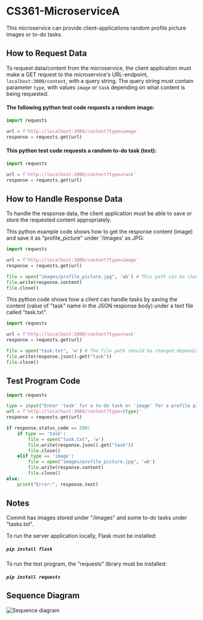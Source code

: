# CS361-MicroserviceA

This microservice can provide client-applications random profile picture images or to-do tasks.


## How to Request Data
To request data/content from the microservice, the client application must make a GET request to the microservice's URL-endpoint, `localhost:3000/content`, with a query string. The query string must contain parameter `type`, with values `image` or `task` depending on what content is being requested. 

#### The following python test code requests a random image:

```python
import requests

url = f'http://localhost:3000/content?type=image'
response = requests.get(url)
```
#### This python test code requests a random to-do task (text):
```python
import requests

url = f'http://localhost:3000/content?type=task'
response = requests.get(url)
```

## How to Handle Response Data
To handle the response data, the client application must be able to save or store the requested content appropriately. 

This python example code shows how to get the response content (image) and save it as "profile_picture" under '/images' as JPG:

```python
import requests

url = f'http://localhost:3000/content?type=image'
response = requests.get(url)

file = open("images/profile_picture.jpg", 'wb') # This path can be changed depending on where the image should be saved instead.
file.write(response.content)
file.close()
```

This python code shows how a client can handle tasks by saving the content (value of "task" name in the JSON response body) under a text file called "task.txt".

```python
import requests

url = f'http://localhost:3000/content?type=task'
response = requests.get(url)

file = open("task.txt", 'w') # The file path should be changed depending on where the to-do task (plain text) should be written/stored in.
file.write(response.json().get("task"))
file.close()
```

## Test Program Code
```python
import requests

type = input("Enter 'task' for a to-do task or 'image' for a profile picture image: ").strip()
url = f'http://localhost:3000/content?type={type}'
response = requests.get(url)

if response.status_code == 200:
    if type == 'task':
        file = open("task.txt", 'w')
        file.write(response.json().get("task"))
        file.close()
    elif type == 'image':
        file = open("images/profile_picture.jpg", 'wb')
        file.write(response.content)
        file.close()
else:
    print("Error:", response.text)
```

## Notes
Commit has images stored under "/images" and some to-do tasks under "tasks.txt".

To run the server application locally, Flask must be installed: 
##### `pip install flask`
To run the test program, the "requests" library must be installed: 
##### `pip install requests`

## Sequence Diagram
![Sequence diagram](https://github.com/user-attachments/assets/170f2b57-4649-4b68-9f1f-1b64c4cccab4)

